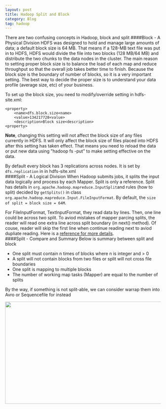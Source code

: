 ```yaml
---
layout: post
title: Hadoop Split and Block
category: Blog
tag: hadoop
---
```

There are two confusing concepts in Hadoop, block and split
####Block - A Physical Division
HDFS was designed to hold and manage large amounts of data; a default block size is 64 MB. That means if a 128-MB text file was put in to HDFS, HDFS would divide the file into two blocks (128 MB/64 MB) and distribute the two chunks to the data nodes in the cluster. The main reason to setting proper block size is to balance the load of each map and reduce throughput so that the overall job takes better time to finish. Because the block size is the boundary of number of blocks, so it is a very important setting. The best way to decide the proper size is to understand your data profile (average size, etc) of your business.

To set up the block size, you need to modify/override setting in hdfs-site.xml:

    <property>
        <name>dfs.block.size<name>
        <value>134217728<value>
        <description>Block size<description>
    <property>
__Note__, changing this setting will not affect the block size of any files currently in HDFS. It will only affect the block size of files placed into HDFS after this setting has taken effect. That means you need to reload the data or put new data using "hadoop fs -put" to make setting effective on the data.

By default every block has 3 replications across nodes. It is set by `dfs.replication` in in hdfs-site.xml
<br>
####Split - A Logical Division
When Hadoop submits jobs, it splits the input data logically and process by each Mapper. Split is only a reference. Split has details in `org.apache.hadoop.mapreduce.InputSplit`and rules (how to split) decided by `getSplits()` in class `org.apache.hadoop.mapreduce.Input.FileInputFormat`. By default, the `size of split = block size = 64M`.

For FileInputFormat, TextInputFormat, they read data by lines. Then, one line could be across two split. To aviod mistakes of mapper parcing splits, the reader will read one extra line across split boundary (in next() method). Of couse, reader will skip the first line when continue reading next to aviod dupliate reading. Here is a [reference for more details](http://my.oschina.net/xiangchen/blog/99653).
<br>
####Split - Compare and Summary
Below is summary between split and block

* One split must contain n times of blocks where n is integer and > 0
* A split will not contain blocks from two files or split will not cross file boundaries
* One split is mapping to multiple blocks
* The number of working map tasks (Mapper) are equal to the number of splits

By the way, if something is not split-able, we can consider warrap them into Avro or Sequencefile for instead

<a href="http://i.imgur.com/OuU4CYW.png" target="_blank"><img src="http://i.imgur.com/OuU4CYW.png" width="700" height="330" /></a>
